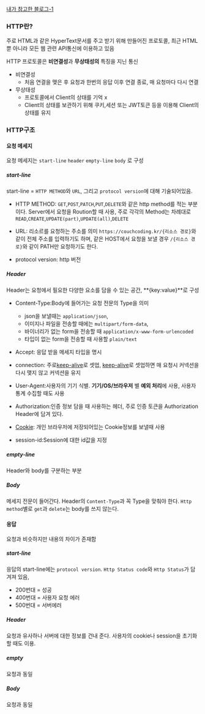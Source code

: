 [내가 참고한 블로그-1](https://velog.io/@couchcoding/HTTP%EC%97%90-%EB%8C%80%ED%95%B4%EC%84%9C-%EC%95%8C%EC%95%84%EB%B3%B4%EC%9E%90%EC%A0%95%EC%9D%98%EC%99%80-%EA%B5%AC%EC%A1%B0)
### HTTP란?
주로 HTML과 같은 HyperText문서를 주고 받기 위해 만들어진 프로토콜, 최근 HTML뿐 아니라 모든 웹 관련 API통신에 이용하고 있음

HTTP 프로토콜은 **비연결성**과 **무상태성의** 특징을 지닌 통신
- 비연결성
	- 처음 연결을 맺은 후 요청과 한번의 응답 이후 연결 종료, 매 요청마다 다시 연결
- 무상태성
	- 프로토콜에서 Client의 상태를 기억 x
	- Client의 상태를 보관하기 위해 쿠키,세션 또는 JWT토큰 등을 이용해 Client의 상태를 유지


### HTTP구조
#### 요청 메세지
요청 메세지는 `start-line` `header` `empty-line` `body` 로 구성

##### start-line
start-line = `HTTP METHOD`와 `URL`, 그리고 `protocol version`에 대해 기술되어있음.

- HTTP METHOD: `GET`,`POST`,`PATCH`,`PUT`,`DELETE`와 같은 http method를 적는 부분이다. Server에서 요청을 Roution할 때 사용, 주로 각각의 Method는 차례대로 `READ`,`CREATE`,`UPDATE(part)`,`UPDATE(all)`,`DELETE`

- URL: 리소르를 요청하는 주소를 의미 `https://couchcoding.kr/{리소스 경로}`와 같이 전체 주소를 입력하기도 하며, 같은 HOST에서 요청을 보낼 경우 `/{리소스 경로}`와 같이 PATH만 요청하기도 한다.

- protocol version:  http 버전

##### Header
Header는 요청에서 필요한 다양한 요소를 담을 수 있는 공간, **{key:value}**로 구성

- Content-Type:Body에 들어가는 요청 전문의 Type을 의미
	- json을 보낼때는 `application/json`,
	- 이미지나 파일을 전송할 때에는 `multipart/form-data`,
	- 바이너리가 없는 form을 전송할 때 `application/x-www-form-urlencoded`
	- 타입이 없는 form을 전송할 때 사용할 `plain/text`

- Accept: 응답 받을 메세지 타입을 명시
- connection: 주로[keep-alive](StudyFile/백엔드/이론/단어록/keep-alive)로 셋업, [keep-alive](StudyFile/백엔드/이론/단어록/keep-alive)로 셋업하면 매 요청시 커넥션을 다시 맺지 않고 커넥션을 유지
- User-Agent:사용자의 기기 식별. **기기/OS/브라우저** 별 **예외 처리**에 사용, 사용자 통계 수집할 때도 사용
- Authorization:인증 정보 담을 때 사용하는 헤더, 주로 인증 토큰을 Authorization Header에 담겨 있다.
- [Cookie](StudyFile/백엔드/이론/Cookie): 개인 브라우저에 저장되어있는 Cookie정보를 보낼때 사용
- session-id:Session에 대한 id값을 지정

##### empty-line
Header와 body를 구분하는 부분

##### Body
메세지 전문이 들어간다. Header의 `Content-Type`과 꼭 Type을 맞춰야 한다.
`Http method`별로 `get`과 `delete`는 body를 쓰지 않는다.

#### 응답
요청과 비슷하지만 내용의 차이가 존재함

##### start-line
응답의 start-line에는 `protocol version`. `Http Status code`와 `Http Status`가 담겨져 있음, 
- 200번대 = 성공
- 400번대 = 사용자 요청 에러
- 500번대 = 서버에러 

##### Header
요청과 유사하나 서버에 대한 정보를 건내 준다. 사용자의 cookie나 session을 초기화 할 때도 이용.

##### empty
요청과 동일

##### Body
요청과 동일